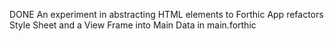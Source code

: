 DONE
An experiment in abstracting HTML elements to Forthic
App refactors Style Sheet and a View Frame into Main Data in main.forthic